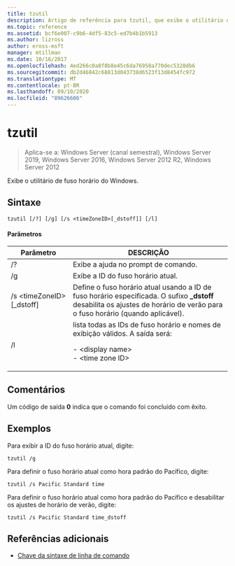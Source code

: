 ```yaml
---
title: tzutil
description: Artigo de referência para tzutil, que exibe o utilitário de fuso horário do Windows.
ms.topic: reference
ms.assetid: bcf6e007-c9b6-4df5-83c5-ed7b4b1b5913
ms.author: lizross
author: eross-msft
manager: mtillman
ms.date: 10/16/2017
ms.openlocfilehash: 4ed266c0a8f8b8e45c6da76958a770dec5328db6
ms.sourcegitcommit: db2d46842c68813d043738d6523f13d8454fc972
ms.translationtype: MT
ms.contentlocale: pt-BR
ms.lasthandoff: 09/10/2020
ms.locfileid: "89626606"
---
```

# <a name="tzutil"></a>tzutil

> Aplica-se a: Windows Server (canal semestral), Windows Server 2019, Windows Server 2016, Windows Server 2012 R2, Windows Server 2012

Exibe o utilitário de fuso horário do Windows.

## <a name="syntax"></a>Sintaxe
```
tzutil [/?] [/g] [/s <timeZoneID>[_dstoff]] [/l]
```
#### <a name="parameters"></a>Parâmetros
|Parâmetro|DESCRIÇÃO|
|-------|--------|
|/?|Exibe a ajuda no prompt de comando.|
|/g|Exibe a ID do fuso horário atual.|
|/s \<timeZoneID> [_dstoff]|Define o fuso horário atual usando a ID de fuso horário especificada. O sufixo **_dstoff** desabilita os ajustes de horário de verão para o fuso horário (quando aplicável).|
|/l|lista todas as IDs de fuso horário e nomes de exibição válidos. A saída será:<p>-   \<display name><br />-   \<time zone ID>|

## <a name="remarks"></a>Comentários
Um código de saída **0** indica que o comando foi concluído com êxito.

## <a name="examples"></a>Exemplos
Para exibir a ID do fuso horário atual, digite:
```
tzutil /g
```
Para definir o fuso horário atual como hora padrão do Pacífico, digite:
```
tzutil /s Pacific Standard time
```
Para definir o fuso horário atual como hora padrão do Pacífico e desabilitar os ajustes de horário de verão, digite:
```
tzutil /s Pacific Standard time_dstoff
```
## <a name="additional-references"></a>Referências adicionais
- [Chave da sintaxe de linha de comando](command-line-syntax-key.md)


